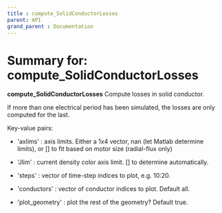 ```yaml
---
title : compute_SolidConductorLosses
parent: API
grand_parent : Documentation
---
```

# Summary for: **compute_SolidConductorLosses**

**compute_SolidConductorLosses** Compute losses in solid conductor.

If more than one electrical period has been simulated, the losses are
only computed for the last.

Key-value pairs:

* 'axlims' : axis limits. Either a 1x4 vector, nan (let Matlab determine
limits), or [] to fit based on motor size (radial-flux only)

* 'Jlim' : current density color axis limit. [] to determine
automatically.

* 'steps' : vector of time-step indices to plot, e.g. 10:20.

* 'conductors' : vector of conductor indices to plot. Default all.

* 'plot_geometry' : plot the rest of the geometry? Default true.

